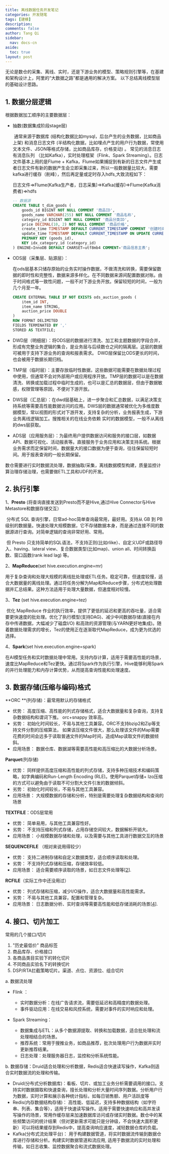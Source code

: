 ```yaml
---
title: 离线数据任务开发笔记
categories: 开发随笔
tags: [建模]
description: 
comments: false
author: Tang Qi
sidebar:
  nav: docs-cn
aside:
  toc: true
layout: post
---
```


无论是数仓的采集、离线、实时，还是下游业务的模型、策略规则引擎等，在基建和架构设计上，阿里的“大数据之路”都是通用的解决方案。 以下总结离线模型层的基础设计思路。

## 1. 数据分层逻辑

根据数据加工顺序的主要数据层：

+ 抽数(数据集成阶段stage层)

  ​	通常来源于数据库 (结构化数据比如mysql，后台产生的业务数据，比如商品上架) 和消息日志文件 (半结构化数据，比如埋点产生的用户行为数据，常使用文本文件、JSON等格式存储，比如商品库存，价格变动) 。	常见的消息日志有消息队列 （比如Kafka），实时处理框架（Flink、Spark Streaming）。日志文件基本上用的是Flume + Kafka，Flume如果捕捉到有新的日志文件产生或者日志文件有新的数据产生会立即采集过来，所以一般数据量比较大，需要kafka进行缓存（削峰），然后再定量或定时存入hdfs,大致流程如下：

  日志文件=>Flume(Kafka生产者，日志采集)=>Kafka(缓存)=>Flume(Kafka消费者)=>hdfs

  ```sql
  -- 数据源
  CREATE TABLE t_dim_goods (
      goods_id BIGINT NOT NULL COMMENT '商品ID',
      goods_name VARCHAR(255) NOT NULL COMMENT '商品名称',
      category_id BIGINT NOT NULL COMMENT '商品分类ID',
      price DECIMAL(10, 2) NOT NULL COMMENT '商品价格',
      create_time TIMESTAMP DEFAULT CURRENT_TIMESTAMP COMMENT '创建时间',
      update_time TIMESTAMP DEFAULT CURRENT_TIMESTAMP ON UPDATE CURRENT_TIMESTAMP COMMENT '更新时间',
      PRIMARY KEY (goods_id),
      KEY idx_category_id (category_id)
  ) ENGINE=InnoDB DEFAULT CHARSET=utf8mb4 COMMENT='商品信息主表';
  ```

  

+ ODS层（采集层、贴源层）：

  ​	在ods层基本只储存原始的业务实时操作数据，不做清洗和转换，需要保留数据的即时性和完整性，数据来源多样化。在不同数据来源间配置数据对账。由于时间格式等一致性问题，一般不对下游业务开放。保留较短的时间，一般为几个月至一年。

  ```sql
  CREATE EXTERNAL TABLE IF NOT EXISTS ods_auction_goods (
      item_id INT,
      item_name STRING,
      auction_price DOUBLE
  )
  ROW FORMAT DELIMITED
  FIELDS TERMINATED BY ','
  STORED AS TEXTFILE;
  ```

  

+ DWD层（明细层）：将ODS层的数据进行清洗、加工和主题数据的字段合并，形成有完整业务逻辑的集合，是业务层与后续数仓之间的隔离层。这层的数据可被用于支持下游业务的查询和报表需求。 DWD层保留比ODS更长的时间，也会被用于数据长期归档。

  

+ TMP层（临时层）：主要存放临时性数据，这些数据可能需要在数据处理过程中使用，但通常不会对外部用户或应用程序开放。TMP层的数据可以是在数据清洗、转换或加载过程中临时生成的，也可以是汇总的数据层，但由于数据敏感，权限管理等原因，不便对下游开放。

  

+ DWS层（汇总层）：在dwd层基础上，进一步聚合和汇总数据，以满足决策支持系统等需要高性能数据访问的应用。DWS层的数据通常被优化为多维度数据模型，常以视图的形式对下游开发，支持复杂的分析，业务报表生成，下游业务离线逻辑加工。搜推相关的在线业务依赖 实时的数据模型，一般不从离线的dws层获取。

  

+ ADS层（应用服务层）：为最终用户提供数据访问和服务的接口层，如数据API、数据可视化、活动报表等。直接服务于业务应用和决策支持系统。根据业务需求而定保留时间，数据量大的接口数据为便于查询，往往保留较短时间。用于报表查询的一般长期保留。



数仓需要进行实时数据流处理，数据抽取/采集，离线数据模型构建，质量监控计算治理存储治理，也需要做ETL工具和UDF的开发。



## 2. 执行引擎

1、**Presto** (将查询直接发送到Presto而不是Hive,通过Hive Connector与Hive Metastore和数据存储交互）

​	分布式 SQL 查询引擎，日常ad-hoc简单查询最常用，最好用。支持从 GB 到 PB 级别的数据量。快速处理大规模数据，它不存储数据本身，而是通过连接不同的数据源进行查询。对简单逻辑的查询非常好用、常用。

​	但 Presto 只支持简单的SQL语法，不支持正则(比如rlike）、自定义UDF或路径导入、having、lateral view、复合数据类型(比如map)、union all、时间转换函数、窗口函数(rank lead lag) 等。



2、**MapReduce**(set hive.execution.engine=mr)

​	用于复杂查询和处理大规模的离线批处理或ETL任务。稳定可靠，但速度较慢，适合大数据量的离线处理。通过将任务分解为Map和Reduce步骤，分布式地处理数据并汇总结果。这种方法适用于处理大量数据，但速度相对较慢。



3、**Tez** (set hive.execution.engine=tez)

​	优化 MapReduce 作业的执行效率，提供了更低的延迟和更高的吞吐量，适合需要更快速度的批处理。优化了执行模型(支持DAG)、减少中间数据存储(直接在内存中传递数据，大幅减少了磁盘I/O) 和高效的资源管理(与YARN更好地集成)。随着数据处理需求的增长，Tez的使用正在逐渐取代MapReduce，成为更为优选的选择。



4、**Spark**(set hive.execution.engine=spark)

​	在AI模型任务和实时数据处理中常用。支持内存计算，适用于需要高性能的场景，速度比MapReduce和Tez更快。通过将Spark作为执行引擎，Hive能够利用Spark的并行处理能力和内存计算优势，从而提高查询性能和处理速度。



## 3. 数据存储(压缩与编码)格式

**ORC **(列存储)：最常用默认的存储格式

- 优势： 高度压缩、高性能的列式存储格式，适合大数据量和复杂查询，支持复杂数据结构和谓词下推。  orc+snappy 效率高。
- 劣势： 初始化时间较长，不易与其他工具兼容。ORC不支持bzip2和Zip等支持文件分割的压缩算法， 如果该压缩文件很大，那么处理该文件的Map需要花费的时间会远多于读取普通文件的Map时间，造成Map读取文件的数据倾斜。
- 应用场景： 数据仓库、数据湖等需要高性能和高压缩比的大数据分析场景。

**Parquet**(列存储)

- 优势： 同样提供高度压缩和高性能的列式存储，支持多种压缩技术和编码策略，如字典编码和Run-Length Encoding (RLE)。使用Parquet存储+ lzo压缩的方式可以避免由于读取不可分割大文件引发的数据倾斜。
- 劣势： 初始化时间较长，不易与其他工具兼容。
- 应用场景： 大规模数据的存储和分析，特别是需要处理复杂数据结构和查询的场景

**TEXTFILE**：ODS层常用

- 优势： 简单易用，与其他工具兼容性好。
- 劣势： 不支持压缩和列式存储，占用存储空间较大，数据解析开销大。
- 应用场景： 小规模数据存储和处理，以及需要与其他工具进行数据交互的场景

**SEQUENCEFILE** （相对来说用得较少）

- 优势： 支持二进制存储和自定义数据类型，适合顺序读取和处理。
- 劣势： 不支持列式存储和压缩，存储效率较低。
- 应用场景： 适合需要顺序读取的场景，如日志文件处理等[[2](https://blog.csdn.net/goTsHgo/article/details/139587052)].

**RCFILE**（实际工作中还没用过）

- 优势： 列式存储和压缩，减少I/O操作，适合大数据量和高性能需求。
- 劣势： 不易与其他工具兼容，配置和管理复杂。
- 应用场景： 日志数据分析、实时查询等需要高性能和低存储消耗的场景[[4](https://blog.csdn.net/chenmingqi322304/article/details/127476756)].



## 4. 接口、切片加工

常用的几个接口/切片

1. "历史最低价" 商品标签
2. 商品库存、价格接口
3. 各商品类目实验下的转化切片
4. 不同商品实验名下的转换切片
5. DSP/RTA拦截策略切片。渠道、点位、资源位、组合切片
   

a. 数据流处理

+ Flink ：
  + 实时数据分析：在线广告请求流，需要低延迟和高精度的数据处理。
  + 事件驱动应用：在线交易和风控系统，需要对事件的实时响应和处理。

+ Spark Streaming：
  + 数据集成与ETL：从多个数据源提取、转换和加载数据，适合批处理和流处理相结合的场景。
  + 推荐系统：常用于搜推业务，如商品推荐，批次处理用户行为数据并实时更新推荐结果。
  + 日志处理：处理服务器日志，监控和分析系统性能。

b. 数据存储：Druid适合处理和分析数据，Redis适合快速读写操作，Kafka则适合实时数据流的处理和传输。

+ Druid(分布式分析数据库)：看板、切片、或加工业务分析需要调用的接口。支持实时数据摄取和快速查询，擅长处理和分析大量时间序列数据。分析用户行为数据，实时计算和展示各种统计指标，如每日销售额、用户活跃度等
+ Redis(内存数据结构存储)： 高性能、低延迟，支持多种数据结构（如字符串、列表、集合等），适用于快速读写操作。适用于需要快速响应和高并发读写操作的场景，常用作缓存层来加速数据库访问或存储实时数据。数仓中的某些频繁访问的统计结果（但对更新需求可能只是分钟级，不会快速大面积更新）可以将结果缓存到Redis中，提高查询响应速度，减轻数据仓库的负载。
+ Kafka(分布式流处理平台)： 用于构建数据管道，将实时数据流传输到数据仓库进行存储和分析。构建实时数据管道和流应用, 适用于数据流的实时处理和传输，如日志收集、监控数据聚合和流式数据处理。

